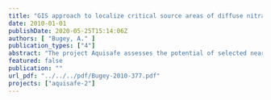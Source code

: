 ```yaml
---
title: "GIS approach to localize critical source areas of diffuse nitrate pollution. Case study on the Ic catchment, France"
date: 2010-01-01
publishDate: 2020-05-25T15:14:06Z
authors: [ "Bugey, A." ]
publication_types: ["4"]
abstract: "The project Aquisafe assesses the potential of selected near-natural mitigation systems, such as constructed wetlands or infiltration,zones, to reduce diffuse pollution from agricultural sources and consequently protect surface water resources. A particular aim is the attenuation of nutrients and pesticides. Based on the review of available information and preliminary tests within Aquisafe 1 (2007-2009), the second project phase Aquisafe 2 (2009-2012) is structured along the following main components: (i) Development and evaluation of GIS-based approaches for the identification of diffuse pollution hotspots, as well as model-based tools for the simulation of nutrient reduction from mitigation zones (ii) Assessment of nutrient retention capacity of different types of mitigation zones in international case studies in the Ic watershed in France and the Upper White River watershed in the USA under natural conditions, such as variable flow. (iii) Identification of efficient mitigation zone designs for the retention of relevant pesticides in laboratory and technical scale experiments at UBA in Berlin.The present study focused on (i) and aimed at testing GIS approaches for the localization of critical source areas (CSAs) of diffuse NO3- pollution in rural catchments with low data availability as a basis for the planning of mitigation measures. We tested a universal GIS-based approach, which is a combination of published methods. The five parameters land use, soil, slope, riparian buffer strips and distance to surface waters were identified as most relevant for diffuse agricultural NO3 - pollution. Each parameter was classified into three risk classes, based on a literature review. The risk classes of the five parameters were then averaged in a GIS overlay in order to find areas with highest risk. The Ic catchment in Brittany, France, served as a study site to test the applicability of the chosen approach. The result of the overlay was compared (a) with measured NO3 - loads in seven subcatchments of the Ic catchment and (b) with the results of a previous analysis by the numerical model Soil and Water Assessment Tool (SWAT). Regarding (a) it was found that higher mean risk classes in a subcatchment correspond with higher measured NO3- loads. However, due to the small number of data points a reliable statistical analysis was not possible. Regarding (b), the plotting of the loads predicted by SWAT against the mean risk class for the 32 SWAT subcatchments show a similar, but poorer relationship. The GIS approach was further analyzed regarding its sensitivity to each of the parameters. The analysis showed that the method is not very sensitive to most of the parameters, i.e. risk class distribution (or the choice of CSA) does not change greatly if one parameter is omitted. Nevertheless, if data quality for some parameters is known to be low, sensitivity of the result to the parameter should be considered in addition.In summary, it can be stated that the applied GIS overlay is a promising, easy to handle approach. First experiences on the Ic catchment indicate that GIS-based approaches can be robust, even for lower data availability. As a result, further work is suggested towards developing a universally applicable GIS method for nitrate CSA identification. Main points to be assessed are the number of classes, the necessary weighting of parameters and the best inclusion of different nitrogen pathways between field and surface water."
featured: false
publication: ""
url_pdf: "../../../pdf/Bugey-2010-377.pdf"
projects: ["aquisafe-2"]
---
```


